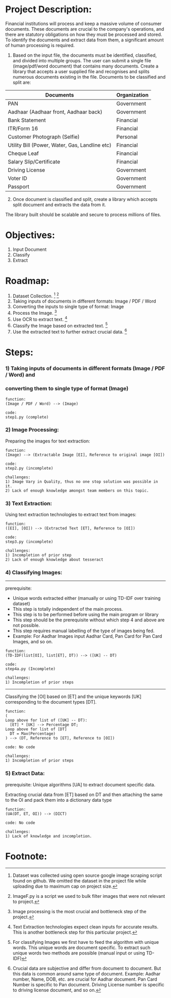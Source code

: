 # Project Description:

Financial institutions will process and keep a massive volume of consumer
documents. These documents are crucial to the company's operations, and there
are statutory obligations on how they must be processed and stored. To identify
the documents and extract data from them, a significant amount of human
processing is required.

1) Based on the input file, the documents must be identified, classified, and 
divided into multiple groups. The user can submit a single file (image/pdf/word 
document) that contains many documents. Create a library that accepts a user 
supplied file and recognises and splits numerous documents existing in the file.
Documents to be classified and split are:

| Documents | Organization |
| ----------- |  ----------- |
| PAN | Government |
| Aadhaar (Aadhaar front, Aadhaar back) | Government |
| Bank Statement | Financial |
| ITR/Form 16 | Financial |
| Customer Photograph (Selfie) | Personal |
| Utility Bill (Power, Water, Gas, Landline etc) | Financial |
| Cheque Leaf | Financial |
| Salary Slip/Certificate | Financial |
| Driving License | Government |
| Voter ID | Government |
| Passport | Government |

2) Once document is classified and split, create a library which accepts split
document and extracts the data from it.

The library built should be scalable and secure to process millions of files.

# Objectives:

1) Input Document
2) Classify
3) Extract

# Roadmap:
1) Dataset Collection. [^5] [^6]
2) Taking inputs of documents in different formats: Image / PDF / Word
3) Converting the inputs to single type of format: Image
4) Process the Image. [^1]
5) Use OCR to extract text. [^2]
6) Classify the Image based on extracted text. [^3]
7) Use the extracted text to further extract crucial data. [^4]

# Steps:
### 1) Taking inputs of documents in different formats (Image / PDF / Word) and 
### converting them to single type of format (Image)
```
function:
(Image / PDF / Word) --> (Image)
```
```
code:
step1.py (complete)
```

### 2) Image Processing:
Preparing the images for text extraction:
```
function: 
(Image) --> (Extractable Image [EI], Reference to original image [OI])
```
```
code:
step2.py (incomplete)
```
```
challenges:
1) Image Vary in Quality, thus no one stop solution was possible in it.
2) Lack of enough knowledge amongst team members on this topic.
```

### 3) Text Extraction:
Using text extraction technologies to extract text from images:
```
function: 
([EI], [OI]) --> (Extracted Text [ET], Reference to [OI])
```
```
code:
step3.py (incomplete)
```
```
challenges:
1) Incompletion of prior step
2) Lack of enough knowledge about tesseract
```

### 4) Classifying Images:

---
prerequisite:
- Unique words extracted either (manually or using TD-IDF over training dataset)
- This step is totally independent of the main process.
- This step is to be performed before using the main program or library
- This step should be the prerequisite without which step 4 and above are not 
possible.
- This step requires manual labelling of the type of images being fed.
- Example: For Aadhar Images input Aadhar Card, Pan Card for Pan Card Images, 
and so on.
```
function:
(TD-IDF(list[OI], list[ET], DT)) --> ([UK] -- DT)
```
```
code:
step4a.py (Incomplete)
```
```
challenges:
1) Incompletion of prior steps
```
---

Classifying the [OI] based on [ET] and the unique keywords [UK] corresponding to
the document types [DT].
```
function:
(
Loop above for list of ([UK] -- DT):
  [ET] * [UK] --> Percentage DT;
Loop above for list of [DT]
  DT = Max(Percentage)
) --> (DT, Reference to [ET], Reference to [OI])
```
```
code: No code
```
```
challenges:
1) Incompletion of prior steps
```
### 5) Extract Data:
prerequisite:
Unique algorithms [UA] to extract document specific data.

Extracting crucial data from [ET] based on DT and then attaching the same to
the OI and pack them into a dictionary data type
```
function:
(UA(DT, ET, OI)) --> (DICT)
```
```
code: No code
```
```
challenges: 
1) Lack of knowledge and incompletion.
```

# Footnote:
[^1]: Image processing is the most crucial and bottleneck step of the project.

[^2]: Text Extraction technologies expect clean inputs for accurate results.
This is another bottleneck step for this particular project.

[^3]: For classifying Images we first have to feed the algorithm with
unique words. This unique words are document specific. To extract such unique
words two methods are possible (manual input or using TD-IDF)

[^4]: Crucial data are subjective and differ from document to document. But this
data is common around same type of document.
Example: Aadhar number, Name, DOB, etc. are crucial for Aadhar document. Pan Card
Number is specific to Pan document. Driving License number is specific to driving 
license document, and so on.

[^5]: Dataset was collected using open source google image scraping script
found on github.
We omitted the dataset in the project file while uploading due to maximum
cap on project size.

[^6]: ImageF.py is a script we used to bulk filter images that were not relevant to project.
